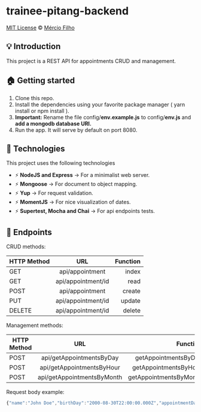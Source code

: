 # trainee-pitang-backend

[MIT License](./LICENSE) © [Mércio Filho](https://github.com/merciof)

## :bulb: Introduction

This project is a REST API for appointments CRUD and management.

## :house: Getting started

1. Clone this repo.
2. Install the dependencies using your favorite package manager ( yarn install or npm install ).
3. **Important:** Rename the file config/**env.example.js** to config/**env.js** and **add a mongodb database URI.**
4. Run the app. It will serve by default on port 8080.

## :tada: Technologies

This project uses the following technologies

- :zap: **NodeJS and Express** -> For a minimalist web server.
- :zap: **Mongoose** -> For document to object mapping.
- :zap: **Yup** -> For request validation.
- :zap: **MomentJS** -> For nice visualization of dates.
- :zap: **Supertest, Mocha and Chai** -> For api endpoints tests.

## :ticket: Endpoints

CRUD methods:

| HTTP Method |        URL         | Function |
| ----------- | :----------------: | -------: |
| GET         |  api/appointment   |    index |
| GET         | api/appointment/id |     read |
| POST        |  api/appointment   |   create |
| PUT         | api/appointment/id |   update |
| DELETE      | api/appointment/id |   delete |

Management methods:

| HTTP Method |            URL             |               Function |
| ----------- | :------------------------: | ---------------------: |
| POST        |  api/getAppointmentsByDay  |   getAppointmentsByDay |
| POST        | api/getAppointmentsByHour  |  getAppointmentsByHour |
| POST        | api/getAppointmentsByMonth | getAppointmentsByMonth |

Request body example:

```javascript
{"name":"John Doe","birthDay":"2000-08-30T22:00:00.000Z","appointmentDate": "2022-03-02T02:00:00.000Z"}
```

